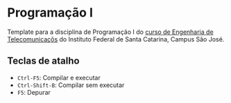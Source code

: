 # Programação I

Template para a disciplina de Programação I do [curso de Engenharia de Telecomunicaçõs](https://wiki.sj.ifsc.edu.br/index.php/Curso_de_Engenharia_de_Telecomunica%C3%A7%C3%B5es) do Instituto Federal de Santa Catarina, Campus São José.

## Teclas de atalho

- `Ctrl-F5`: Compilar e executar
- `Ctrl-Shift-B`: Compilar sem executar
- `F5`: Depurar
